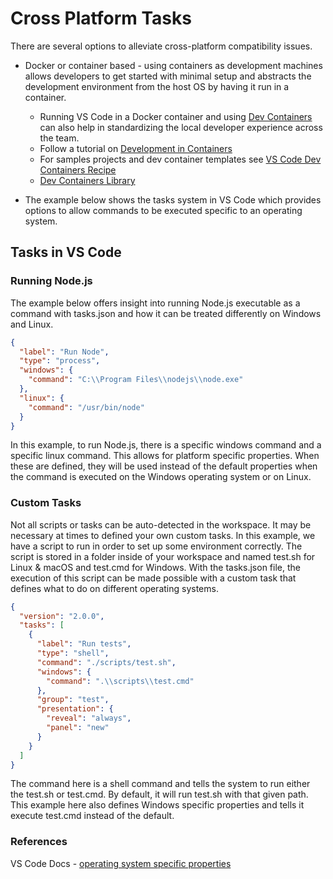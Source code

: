 # Cross Platform Tasks

There are several options to alleviate cross-platform compatibility issues.

- Docker or container based - using containers as development machines allows developers to get started with minimal setup and abstracts the development environment from the host OS by having it run in a container.

  - Running VS Code in a Docker container and using [Dev Containers](https://code.visualstudio.com/docs/remote/containers) can also help in standardizing the local developer experience across the team.
  - Follow a tutorial on [Development in Containers](https://code.visualstudio.com/docs/remote/containers-tutorial)
  - For samples projects and dev container templates see [VS Code Dev Containers Recipe](https://github.com/microsoft/vscode-dev-containers)
  - [Dev Containers Library](../devcontainers.md)

- The example below shows the tasks system in VS Code which provides options to allow commands to be executed specific to an operating system.

## Tasks in VS Code

### Running Node.js

The example below offers insight into running Node.js executable as a command with tasks.json and how it can be treated differently on Windows and Linux.

```json
{
  "label": "Run Node",
  "type": "process",
  "windows": {
    "command": "C:\\Program Files\\nodejs\\node.exe"
  },
  "linux": {
    "command": "/usr/bin/node"
  }
}
```

In this example, to run Node.js, there is a specific windows command and a specific linux command. This allows for platform specific properties. When these are defined, they will be used instead of the default properties when the command is executed on the Windows operating system or on Linux.

### Custom Tasks

Not all scripts or tasks can be auto-detected in the workspace. It may be necessary at times to defined your own custom tasks. In this example, we have a script to run in order to set up some environment correctly. The script is stored in a folder inside of your workspace and named test.sh for Linux & macOS and test.cmd for Windows. With the tasks.json file, the execution of this script can be made possible with a custom task that defines what to do on different operating systems.

```json
{
  "version": "2.0.0",
  "tasks": [
    {
      "label": "Run tests",
      "type": "shell",
      "command": "./scripts/test.sh",
      "windows": {
        "command": ".\\scripts\\test.cmd"
      },
      "group": "test",
      "presentation": {
        "reveal": "always",
        "panel": "new"
      }
    }
  ]
}

```

The command here is a shell command and tells the system to run either the test.sh or test.cmd. By default, it will run test.sh with that given path. This example here also defines Windows specific properties and tells it execute test.cmd instead of the default.

### References

VS Code Docs - [operating system specific properties](https://vscode-docs.readthedocs.io/en/stable/editor/tasks/#operating-system-specific-properties)
